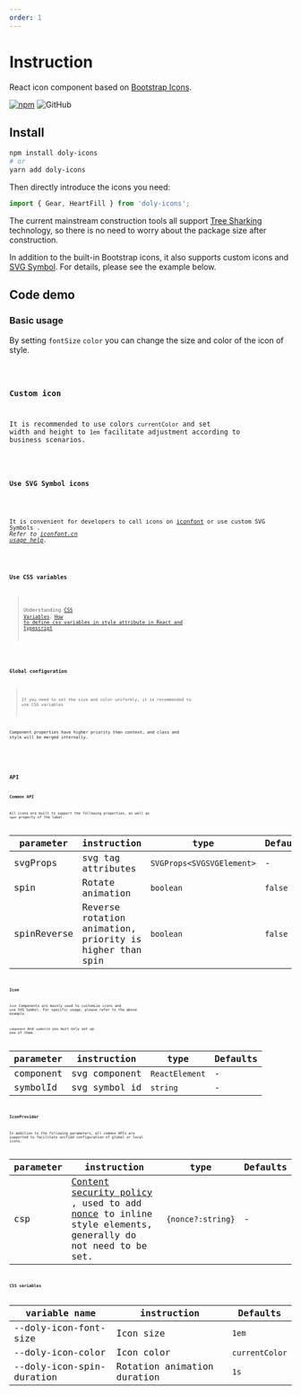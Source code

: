 ```yaml
---
order: 1
---
```


# Instruction

React icon component based on [Bootstrap Icons].

[![npm][npm]][npm-url] ![GitHub]

## Install

```bash
npm install doly-icons
# or
yarn add doly-icons
```

Then directly introduce the icons you need:

```typescript
import { Gear, HeartFill } from 'doly-icons';
```

The current mainstream construction tools all support [Tree Sharking](https://webpack.js.org/guides/tree-shaking/) technology, so there is no need to worry about the package size after construction.

In addition to the built-in Bootstrap icons, it also supports custom icons and [SVG Symbol]. For details, please see the example below.

## Code demo

### Basic usage

By setting `fontSize` `color` you can change the size and color of the icon of style.

<code src='../../src/icon/demos/basic.tsx' />

### Custom icon

It is recommended to use colors `currentColor` and set width and height to `1em` facilitate adjustment according to business scenarios.

<code src='../../src/icon/demos/define.tsx' />

### Use SVG Symbol icons

<!-- 在 [iconfont] 上将图标添加到 `我的项目` ，进入项目，生成在线链接，选择 `Symbol` 。 -->

It is convenient for developers to call icons on [iconfont] or use custom SVG Symbols . _Refer to [iconfont.cn usage help](https://iconfont.cn/help/detail?spm=a313x.7781069.1998910419.15&helptype=code)._

<code src='../../src/icon/demos/svg-symbol.tsx' iframe=100 />

### Use CSS variables

> Understanding [CSS Variables](https://developer.mozilla.org/en-US/docs/Web/CSS/Using_CSS_custom_properties)、[How to define css variables in style attribute in React and typescript](https://stackoverflow.com/questions/52005083/how-to-define-css-variables-in-style-attribute-in-react-and-typescript)

<code src='../../src/icon/demos/css-variable.tsx' />

### Global configuration

> If you need to set the size and color uniformly, it is recommended to use CSS variables

Component properties have higher priority than context, and class and style will be merged internally.

<!-- If a different font size will result in arrhythmia, affecting the presentation effect (under `vertical-align: -0.125em` the influence). -->

<code src='../../src/icon/demos/provider.tsx' />

## API

### Common API

All icons are built to support the following properties, as well as `span` property of the label.

| parameter | instruction | type | Defaults |
| --- | --- | --- | --- |
| svgProps | svg tag attributes | `SVGProps<SVGSVGElement>` | - |
| spin | Rotate animation | `boolean` | `false` |
| spinReverse | Reverse rotation animation, priority is higher than spin | `boolean` | `false` |

### Icon

`Icon` Components are mainly used to customize icons and use SVG Symbol. For specific usage, please refer to the above example.

`component` And `symbolId` you must only set up one of them.

| parameter | instruction   | type           | Defaults |
| --------- | ------------- | -------------- | -------- |
| component | svg component | `ReactElement` | -        |
| symbolId  | svg symbol id | `string`       | -        |

### IconProvider

In addition to the following parameters, all common APIs are supported to facilitate unified configuration of global or local icons.

| parameter | instruction | type | Defaults |
| --- | --- | --- | --- |
| csp | [Content security policy](https://developers.google.com/web/fundamentals/security/csp/) , used to add [nonce](https://developer.mozilla.org/en-US/docs/Web/API/HTMLElement/nonce) to inline style elements, generally do not need to be set. | `{nonce?:string}` | - |

### CSS variables

| variable name             | instruction                 | Defaults       |
| ------------------------- | --------------------------- | -------------- |
| --doly-icon-font-size     | Icon size                   | `1em`          |
| --doly-icon-color         | Icon color                  | `currentColor` |
| --doly-icon-spin-duration | Rotation animation duration | `1s`           |

[Bootstrap Icons]: https://icons.getbootstrap.com/
[iconfont]: https://www.iconfont.cn/
[svg symbol]: https://css-tricks.com/svg-symbol-good-choice-icons/
[npm]: https://img.shields.io/npm/v/doly-icons.svg
[npm-url]: https://npmjs.com/package/doly-icons
[github]: https://img.shields.io/github/license/doly-dev/doly-icons.svg
